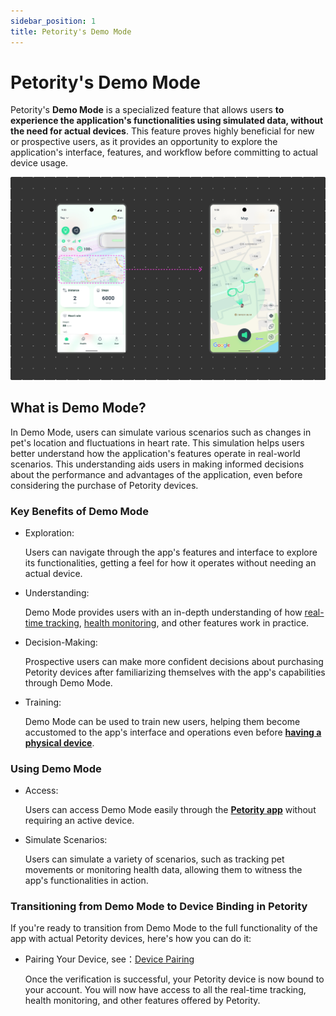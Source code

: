 ```yaml
---
sidebar_position: 1
title: Petority's Demo Mode
---
```


# Petority's Demo Mode

Petority's **Demo Mode** is a specialized feature that allows users **to experience the application's functionalities using simulated data, without the need for actual devices**. 
This feature proves highly beneficial for new or prospective users, as it provides an opportunity to explore the application's interface, features, and workflow before committing to actual device usage.

![demo](/img/01.jpg)

## What is Demo Mode?

In Demo Mode, users can simulate various scenarios such as changes in pet's location and fluctuations in heart rate. 
This simulation helps users better understand how the application's features operate in real-world scenarios. This understanding aids users in making informed decisions about the performance and advantages of the application, even before considering the purchase of Petority devices.

### Key Benefits of Demo Mode

+ Exploration:

    Users can navigate through the app's features and interface to explore its functionalities, getting a feel for how it operates without needing an actual device.

+ Understanding:

    Demo Mode provides users with an in-depth understanding of how [real-time tracking](/docs/petority/features/live-tracking), [health monitoring](/docs/petority/features/health-monitoring), and other features work in practice.

+ Decision-Making:

    Prospective users can make more confident decisions about purchasing Petority devices after familiarizing themselves with the app's capabilities through Demo Mode.

+ Training:

    Demo Mode can be used to train new users, helping them become accustomed to the app's interface and operations even before [**having a physical device**](/img/logo.svg).

### Using Demo Mode

+ Access:

    Users can access Demo Mode easily through the **[Petority app](/docs/petority/intro)** without requiring an active device.

+ Simulate Scenarios:

    Users can simulate a variety of scenarios, such as tracking pet movements or monitoring health data, allowing them to witness the app's functionalities in action.

### Transitioning from Demo Mode to Device Binding in Petority

If you're ready to transition from Demo Mode to the full functionality of the app with actual Petority devices, here's how you can do it:

+ Pairing Your Device, see：[Device Pairing](docs/petority/features/devices/device-pairing)

    Once the verification is successful, your Petority device is now bound to your account. You will now have access to all the real-time tracking, health monitoring, and other features offered by Petority.

